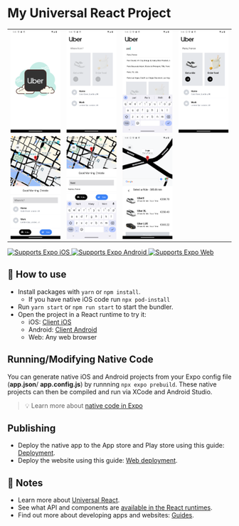 # My Universal React Project

<table>
  <tr>
    <td align="center">
      <img src="covers/cover1.png?raw=true" alt="Template Screenshot" width="200">
    </td>
    <td align="center">
      <img src="covers/cover2.png?raw=true" alt="Template Screenshot" width="200">
    </td>
    <td align="center">
      <img src="covers/cover3.png?raw=true" alt="Template Screenshot" width="200">
    </td>
    <td align="center">
      <img src="covers/cover4.png?raw=true" alt="Template Screenshot" width="200">
    </td>
  </tr>
  <tr>
    <td align="center">
      <img src="covers/cover5.png?raw=true" alt="Template Screenshot" width="200">
    </td>
    <td align="center">
      <img src="covers/cover6.png?raw=true" alt="Template Screenshot" width="200">
    </td>
    <td align="center">
      <img src="covers/cover7.png?raw=true" alt="Template Screenshot" width="200">
    </td>
    <!-- <td align="center">
      <img src="covers/cover8.png?raw=true" alt="Template Screenshot" width="200">
    </td> -->
  </tr>
</table>

<p>
  <!-- iOS -->
  <a href="https://itunes.apple.com/app/apple-store/id982107779">
    <img alt="Supports Expo iOS" longdesc="Supports Expo iOS" src="https://img.shields.io/badge/iOS-4630EB.svg?style=flat-square&logo=APPLE&labelColor=999999&logoColor=fff" />
  </a>
  <!-- Android -->
  <a href="https://play.google.com/store/apps/details?id=host.exp.exponent&referrer=blankexample">
    <img alt="Supports Expo Android" longdesc="Supports Expo Android" src="https://img.shields.io/badge/Android-4630EB.svg?style=flat-square&logo=ANDROID&labelColor=A4C639&logoColor=fff" />
  </a>
  <!-- Web -->
  <a href="https://docs.expo.dev/workflow/web/">
    <img alt="Supports Expo Web" longdesc="Supports Expo Web" src="https://img.shields.io/badge/web-4630EB.svg?style=flat-square&logo=GOOGLE-CHROME&labelColor=4285F4&logoColor=fff" />
  </a>
</p>

## 🚀 How to use

- Install packages with `yarn` or `npm install`.
  - If you have native iOS code run `npx pod-install`
- Run `yarn start` or `npm run start` to start the bundler.
- Open the project in a React runtime to try it:
  - iOS: [Client iOS](https://itunes.apple.com/app/apple-store/id982107779)
  - Android: [Client Android](https://play.google.com/store/apps/details?id=host.exp.exponent&referrer=blankexample)
  - Web: Any web browser

## Running/Modifying Native Code

You can generate native iOS and Android projects from your Expo config file (**app.json**/ **app.config.js**) by runnning `npx expo prebuild`. These native projects can then be compiled and run via XCode and Android Studio.

> 💡 Learn more about [native code in Expo](https://docs.expo.dev/workflow/customizing/)

## Publishing

- Deploy the native app to the App store and Play store using this guide: [Deployment](https://docs.expo.dev/distribution/app-stores/).
- Deploy the website using this guide: [Web deployment](https://docs.expo.dev/distribution/publishing-websites/).

## 📝 Notes

- Learn more about [Universal React](https://docs.expo.dev/).
- See what API and components are [available in the React runtimes](https://docs.expo.dev/versions/latest/).
- Find out more about developing apps and websites: [Guides](https://docs.expo.dev/guides/).
